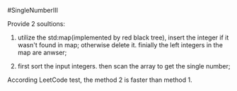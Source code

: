 #SingleNumberIII

Provide 2 soultions:

1) utilize the std:map(implemented by red black tree), insert the integer
if it wasn't found in map; otherwise delete it. finially the left integers
in the map are anwser;

2) first sort the input integers. then scan the array to get the single number;

According LeetCode test, the method 2 is faster than method 1.

